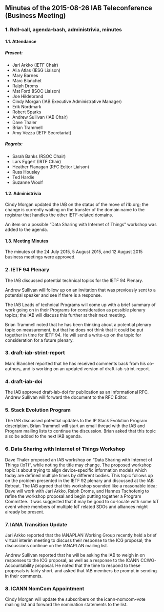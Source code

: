 
Minutes of the 2015-08-26 IAB Teleconference (Business Meeting)
---------------------------------------------------------------


### 1. Roll-call, agenda-bash, administrivia, minutes


#### 1.1. Attendance


##### Present:


* Jari Arkko (IETF Chair)
* Alia Atlas (IESG Liaison)
* Mary Barnes
* Marc Blanchet
* Ralph Droms
* Mat Ford (ISOC Liaison)
* Joe Hildebrand
* Cindy Morgan (IAB Executive Administrative Manager)
* Erik Nordmark
* Robert Sparks
* Andrew Sullivan (IAB Chair)
* Dave Thaler
* Brian Trammell
* Amy Vezza (IETF Secretariat)


##### Regrets:


* Sarah Banks (RSOC Chair)
* Lars Eggert (IRTF Chair)
* Heather Flanagan (RFC Editor Liaison)
* Russ Housley
* Ted Hardie
* Suzanne Woolf


#### 1.2. Administrivia


Cindy Morgan updated the IAB on the status of the move of i1b.org; the change is currently waiting on the transfer of the domain name to the registrar that handles the other IETF-related domains.


An item on a possible “Data Sharing with Internet of Things” workshop was added to the agenda.


#### 1.3. Meeting Minutes


The minutes of the 24 July 2015, 5 August 2015, and 12 August 2015 business meetings were approved.


### 2. IETF 94 Plenary


The IAB discussed potential technical topics for the IETF 94 Plenary.


Andrew Sullivan will follow up on an invitation that was previously sent to a potential speaker and see if there is a response.


The IAB Leads of technical Programs will come up with a brief summary of work going on in their Programs for consideration as possible plenary topics; the IAB will discuss this further at their next meeting.


Brian Trammell noted that he has been thinking about a potential plenary topic on measurement, but that he does not think that it could be put together in time for IETF 94. He will send a write-up on the topic for consideration for a future plenary.


### 3. draft-iab-strint-report


Marc Blanchet reported that he has received comments back from his co-authors, and is working on an updated version of draft-iab-strint-report.


### 4. draft-iab-doi


The IAB approved draft-iab-doi for publication as an Informational RFC. Andrew Sullivan will forward the document to the RFC Editor.


### 5. Stack Evolution Program


The IAB discussed potential updates to the IP Stack Evolution Program description. Brian Trammell will start an email thread with the IAB and Program mailing lists to continue the discussion. Brian asked that this topic also be added to the next IAB agenda.


### 6. Data Sharing with Internet of Things Workshop


Dave Thaler proposed an IAB workshop on “Data Sharing with Internet of Things (IoT)”, while noting the title may change. The proposed workshop topic is about trying to align device-specific information models which today are defined multiple times by different bodies. This topic follows up on the problem presented in the IETF 92 plenary and discussed at the IAB Retreat. The IAB agreed that this workshop sounded like a reasonable idea; Dave will work with Jari Arkko, Ralph Droms, and Hannes Tschofenig to refine the workshop proposal and begin putting together a Program Committee. It was suggested that it may be good to co-locate with some IoT event where members of multiple IoT related SDOs and alliances might already be present.


### 7. IANA Transition Update


Jari Arkko reported that the IANAPLAN Working Group recently held a brief virtual interim meeting to discuss their response to the ICG proposal; the discussions continue on the IANAPLAN mailing list.


Andrew Sullivan reported that he will be asking the IAB to weigh in on responses to the ICG proposal, as well as a response to the ICANN CCWG-Accountability proposal. He noted that the time to respond to these proposals is fairly short, and asked that IAB members be prompt in sending in their comments.


### 8. ICANN NomCom Appointment


Cindy Morgan will update the subscribers on the icann-nomcom-vote mailing list and forward the nomination statements to the list.


